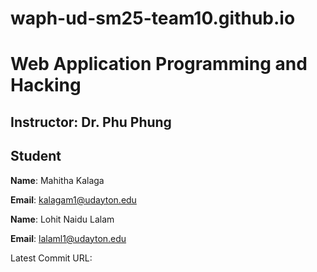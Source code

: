 # waph-ud-sm25-team10.github.io

# Web Application Programming and Hacking

## Instructor: Dr. Phu Phung

## Student

**Name**: Mahitha Kalaga

**Email**: [kalagam1@udayton.edu](kalagam1@udayton.edu)

**Name**: Lohit Naidu Lalam

**Email**: [lalaml1@udayton.edu](lalaml1@udayton.edu)

Latest Commit URL: []()
